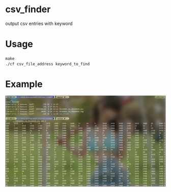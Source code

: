 # csv_finder
output csv entries with keyword

# Usage
`make`  
`./cf csv_file_address keyword_to_find`

# Example
![alt tag](https://github.com/toosyou/csv_finder/blob/master/example.png)
